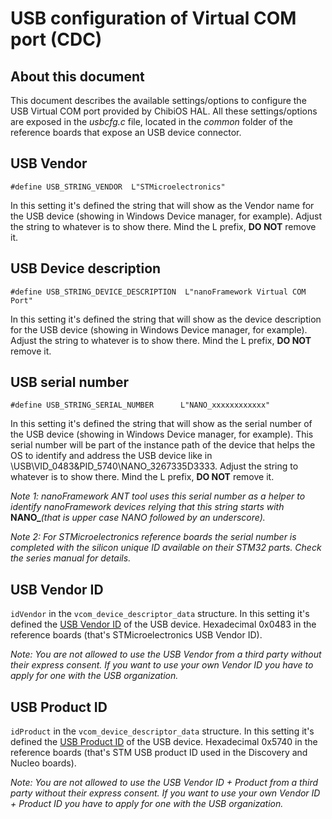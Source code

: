# USB configuration of Virtual COM port (CDC)

## About this document

This document describes the available settings/options to configure the USB Virtual COM port provided by ChibiOS HAL.
All these settings/options are exposed in the _usbcfg.c_ file, located in the _common_ folder of the reference boards that expose an USB device connector.

## USB Vendor

```#define USB_STRING_VENDOR  L"STMicroelectronics"```

In this setting it's defined the string that will show as the Vendor name for the USB device (showing in Windows Device manager, for example).
Adjust the string to whatever is to show there. Mind the L prefix, **DO NOT** remove it.

## USB Device description

```#define USB_STRING_DEVICE_DESCRIPTION  L"nanoFramework Virtual COM Port"```

In this setting it's defined the string that will show as the device description for the USB device (showing in Windows Device manager, for example).
Adjust the string to whatever is to show there. Mind the L prefix, **DO NOT** remove it.

## USB serial number

```#define USB_STRING_SERIAL_NUMBER      L"NANO_xxxxxxxxxxxx"```

In this setting it's defined the string that will show as the serial number of the USB device (showing in Windows Device manager, for example).
This serial number will be part of the instance path of the device that helps the OS to identify and address the USB device like in \\USB\\VID_0483&PID_5740\\NANO_3267335D3333.
Adjust the string to whatever is to show there. Mind the L prefix, **DO NOT** remove it.

_Note 1: nanoFramework ANT tool uses this serial number as a helper to identify nanoFramework devices relying that this string starts with_ **NANO_**_(that is upper case NANO followed by an underscore)._

_Note 2: For STMicroelectronics reference boards the serial number is completed with the silicon unique ID available on their STM32 parts. Check the series manual for details._

## USB Vendor ID

```idVendor``` in the ```vcom_device_descriptor_data``` structure.
In this setting it's defined the [USB Vendor ID](http://www.usb.org/developers/vendor/) of the USB device. Hexadecimal 0x0483 in the reference boards (that's STMicroelectronics USB Vendor ID).

_Note: You are not allowed to use the USB Vendor from a third party without their express consent. If you want to use your own Vendor ID you have to apply for one with the USB organization._

## USB Product ID

```idProduct``` in the ```vcom_device_descriptor_data``` structure.
In this setting it's defined the [USB Product ID](http://www.usb.org/developers) of the USB device. Hexadecimal 0x5740 in the reference boards (that's STM USB product ID used in the Discovery and Nucleo boards).

_Note: You are not allowed to use the USB Vendor ID + Product from a third party without their express consent. If you want to use your own Vendor ID + Product ID you have to apply for one with the USB organization._
